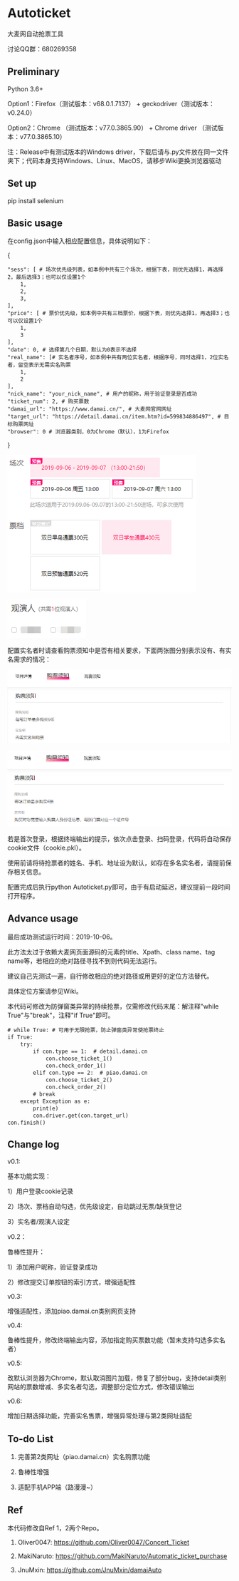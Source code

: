 # Autoticket
大麦网自动抢票工具

讨论QQ群：680269358

## Preliminary
Python 3.6+

Option1：Firefox（测试版本：v68.0.1.7137） + geckodriver（测试版本：v0.24.0）

Option2：Chrome （测试版本：v77.0.3865.90） + Chrome driver （测试版本：v77.0.3865.10）

注：Release中有测试版本的Windows driver，下载后请与.py文件放在同一文件夹下；代码本身支持Windows、Linux、MacOS，请移步Wiki更换浏览器驱动

## Set up
pip install selenium

## Basic usage
在config.json中输入相应配置信息，具体说明如下：

{
    
    "sess": [ # 场次优先级列表，如本例中共有三个场次，根据下表，则优先选择1，再选择2，最后选择3；也可以仅设置1个
        1,
        2,
        3,
    ],
    "price": [ # 票价优先级，如本例中共有三档票价，根据下表，则优先选择1，再选择3；也可以仅设置1个
        1,
        3
    ],
    "date": 0, # 选择第几个日期，默认为0表示不选择
    "real_name": [# 实名者序号，如本例中共有两位实名者，根据序号，同时选择1，2位实名者，留空表示无需实名购票
        1,
        2
    ],
    "nick_name": "your_nick_name", # 用户的昵称，用于验证登录是否成功
    "ticket_num": 2, # 购买票数
    "damai_url": "https://www.damai.cn/", # 大麦网官网网址
    "target_url": "https://detail.damai.cn/item.htm?id=599834886497", # 目标购票网址
    "browser": 0 # 浏览器类别，0为Chrome（默认），1为Firefox
}

![avatar](/picture/1.png)

![avatar](/picture/2.png)

配置实名者时请查看购票须知中是否有相关要求，下面两张图分别表示没有、有实名需求的情况：

![avatar](/picture/3.png)

![avatar](/picture/4.png)

若是首次登录，根据终端输出的提示，依次点击登录、扫码登录，代码将自动保存cookie文件（cookie.pkl）。

使用前请将待抢票者的姓名、手机、地址设为默认，如存在多名实名者，请提前保存相关信息。

配置完成后执行python Autoticket.py即可，由于有启动延迟，建议提前一段时间打开程序。

## Advance usage
最后成功测试运行时间：2019-10-06。

此方法太过于依赖大麦网页面源码的元素的title、Xpath、class name、tag name等，若相应的绝对路径寻找不到则代码无法运行。

建议自己先测试一遍，自行修改相应的绝对路径或用更好的定位方法替代。

具体定位方案请参见Wiki。

本代码可修改为防弹窗类异常的持续抢票，仅需修改代码末尾：解注释"while True"与"break"，注释"if True"即可。

    # while True: # 可用于无限抢票，防止弹窗类异常使抢票终止
    if True:
        try:
            if con.type == 1:  # detail.damai.cn
                con.choose_ticket_1()
                con.check_order_1()
            elif con.type == 2:  # piao.damai.cn
                con.choose_ticket_2()
                con.check_order_2()
            # break
        except Exception as e:
            print(e)
            con.driver.get(con.target_url)
    con.finish()

## Change log
v0.1: 

基本功能实现：

  1）用户登录cookie记录
  
  2）场次、票档自动勾选，优先级设定，自动跳过无票/缺货登记
  
  3）实名者/观演人设定
  
v0.2：

鲁棒性提升：

  1）添加用户昵称，验证登录成功
  
  2）修改提交订单按钮的索引方式，增强适配性
  
v0.3:

增强适配性，添加piao.damai.cn类别网页支持

v0.4:

鲁棒性提升，修改终端输出内容，添加指定购买票数功能（暂未支持勾选多实名者）

v0.5:

改默认浏览器为Chrome，默认取消图片加载，修复了部分bug，支持detail类别网站的票数增减、多实名者勾选，调整部分定位方式，修改错误输出

v0.6:

增加日期选择功能，完善实名售票，增强异常处理与第2类网址适配
  
## To-do List

1. 完善第2类网址（piao.damai.cn）实名购票功能

2. 鲁棒性增强

3. 适配手机APP端（路漫漫~）

## Ref
本代码修改自Ref 1，2两个Repo。

1. Oliver0047: https://github.com/Oliver0047/Concert_Ticket

2. MakiNaruto: https://github.com/MakiNaruto/Automatic_ticket_purchase

3. JnuMxin: https://github.com/JnuMxin/damaiAuto
